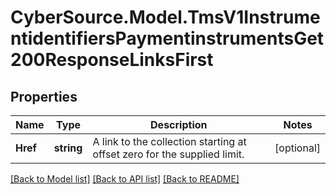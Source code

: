 # CyberSource.Model.TmsV1InstrumentidentifiersPaymentinstrumentsGet200ResponseLinksFirst
## Properties

Name | Type | Description | Notes
------------ | ------------- | ------------- | -------------
**Href** | **string** | A link to the collection starting at offset zero for the supplied limit. | [optional] 

[[Back to Model list]](../README.md#documentation-for-models) [[Back to API list]](../README.md#documentation-for-api-endpoints) [[Back to README]](../README.md)

